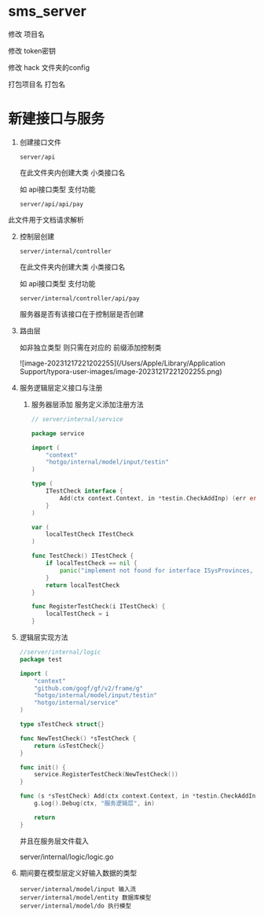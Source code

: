 # sms_server

修改 项目名 

修改 token密钥

修改 hack 文件夹的config

打包项目名 打包名



# 新建接口与服务

1. 创建接口文件

   ```
   server/api
   ```

   在此文件夹内创建大类 小类接口名

   如 api接口类型 支付功能

   ```
   server/api/api/pay
   ```



此文件用于文档请求解析

2. 控制层创建

   ```
   server/internal/controller
   ```

   在此文件夹内创建大类 小类接口名

   如 api接口类型 支付功能

   ```
   server/internal/controller/api/pay
   ```

   服务器是否有该接口在于控制层是否创建

3. 路由层

   如非独立类型 则只需在对应的 前缀添加控制类

   ![image-20231217221202255](/Users/Apple/Library/Application Support/typora-user-images/image-20231217221202255.png)

4. 服务逻辑层定义接口与注册

    1. 服务器层添加 服务定义添加注册方法

       ```go
       // server/internal/service
       
       package service
       
       import (
           "context"
           "hotgo/internal/model/input/testin"
       )
       
       type (
           ITestCheck interface {
               Add(ctx context.Context, in *testin.CheckAddInp) (err error)
           }
       )
       
       var (
           localTestCheck ITestCheck
       )
       
       func TestCheck() ITestCheck {
           if localTestCheck == nil {
               panic("implement not found for interface ISysProvinces, forgot register?")
           }
           return localTestCheck
       }
       
       func RegisterTestCheck(i ITestCheck) {
           localTestCheck = i
       }
       ```



2. 逻辑层实现方法

   ```go
   //server/internal/logic
   package test
   
   import (
       "context"
       "github.com/gogf/gf/v2/frame/g"
       "hotgo/internal/model/input/testin"
       "hotgo/internal/service"
   )
   
   type sTestCheck struct{}
   
   func NewTestCheck() *sTestCheck {
       return &sTestCheck{}
   }
   
   func init() {
       service.RegisterTestCheck(NewTestCheck())
   }
   
   func (s *sTestCheck) Add(ctx context.Context, in *testin.CheckAddInp) (err error) {
       g.Log().Debug(ctx, "服务逻辑层", in)
   
       return
   }
   
   ```

   并且在服务层文件载入

   server/internal/logic/logic.go

3. 期间要在模型层定义好输入数据的类型

   ```
   server/internal/model/input 输入流
   server/internal/model/entity 数据库模型
   server/internal/model/do 执行模型
   ```

      
